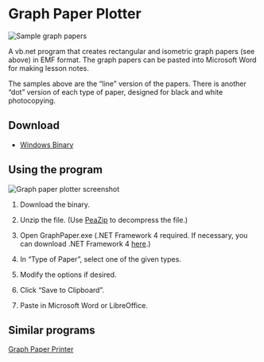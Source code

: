 # Graph Paper Plotter

![Sample graph papers](https://lwchkg.github.io/images/programs/graphpaper_sample_900.png)

A vb.net program that creates rectangular and isometric graph papers (see above) in EMF format. The graph papers can be pasted into Microsoft Word for making lesson notes.

The samples above are the “line” version of the papers. There is another “dot” version of each type of paper, designed for black and white photocopying.

## Download

- [Windows Binary]({{site_url}}/assets/GraphPaper.7z)

## Using the program

![Graph paper plotter screenshot](https://lwchkg.github.io/images/programs/graphpaper_screenshot_01.png)

1. Download the binary.

1. Unzip the file. (Use [PeaZip](http://peazip.sourceforge.net/) to decompress the file.)

1. Open GraphPaper.exe (.NET Framework 4 required. If necessary, you can download .NET Framework 4 [here](https://www.microsoft.com/download/details.aspx?id=17718).)

1. In “Type of Paper”, select one of the given types.

1. Modify the options if desired.
 
1. Click “Save to Clipboard”.

1. Paste in Microsoft Word or LibreOffice.

## Similar programs

[Graph Paper Printer](http://www.snapfiles.com/get/graphpp.html)

